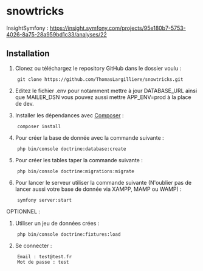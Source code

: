 # snowtricks

InsightSymfony : https://insight.symfony.com/projects/95e180b7-5753-4026-8a75-28a959bd1c33/analyses/22

## Installation
1. Clonez ou téléchargez le repository GitHub dans le dossier voulu :
```
    git clone https://github.com/ThomasLargilliere/snowtricks.git
```
2. Editez le fichier .env pour notamment mettre à jour DATABASE_URL ainsi que MAILER_DSN vous pouvez aussi mettre APP_ENV=prod à la place de dev.

3. Installer les dépendances avec [Composer](https://getcomposer.org/download/) :
```
    composer install
```
4. Pour créer la base de donnée avec la commande suivante :
```
    php bin/console doctrine:database:create
```
5. Pour créer les tables taper la commande suivante :
```
    php bin/console doctrine:migrations:migrate
```
6. Pour lancer le serveur utiliser la commande suivante (N'oublier pas de lancer aussi votre base de donnée via XAMPP, MAMP ou WAMP) :
```
    symfony server:start
```

OPTIONNEL :

1. Utiliser un jeu de données crées :
```
    php bin/console doctrine:fixtures:load
```
2. Se connecter :
```
    Email : test@test.fr
    Mot de passe : test
```

